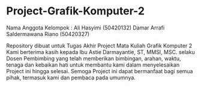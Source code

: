 # Project-Grafik-Komputer-2
Nama Anggota Kelompok :
Ali Hasyimi					(50420132) 
Damar Arrafi Saldermawana Riano	(50420327)

Repository dibuat untuk Tugas Akhir Project Mata Kuliah Grafik Komputer 2
Kami berterima kasih kepada Ibu Astie Darmayantie, ST, MMSI, MSC. selaku Dosen Pembimbing yang telah memberikan
bimbingan, arahan, waktu, tenaga dan kebaikan hati untuk membantu kami dalam menyelesaikan Project ini hingga selesai.
Semoga Project ini dapat bermanfaat bagi semua pihak, termasuk kami dan pembaca pada umumnya.
